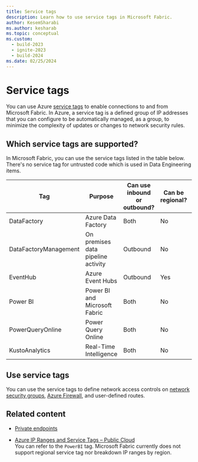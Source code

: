 ```yaml
---
title: Service tags
description: Learn how to use service tags in Microsoft Fabric.
author: KesemSharabi
ms.author: kesharab
ms.topic: conceptual
ms.custom:
  - build-2023
  - ignite-2023
  - build-2024
ms.date: 02/25/2024
---
```


# Service tags

You can use Azure [service tags](/azure/virtual-network/service-tags-overview) to enable connections to and from Microsoft Fabric. In Azure, a service tag is a defined group of IP addresses that you can configure to be automatically managed, as a group, to minimize the complexity of updates or changes to network security rules.

## Which service tags are supported?

In Microsoft Fabric, you can use the service tags listed in the table below. There's no service tag for untrusted code which is used in Data Engineering items.

| Tag | Purpose | Can use inbound or outbound? | Can be regional? | Can use with Azure Firewall? |
|--|--|--|--|--|
| DataFactory | Azure Data Factory | Both | No | Yes |
| DataFactoryManagement| On premises data pipeline activity | Outbound | No | Yes |
| EventHub | Azure Event Hubs | Outbound | Yes | Yes |
| Power BI | Power BI and Microsoft Fabric | Both | No | Yes |
| PowerQueryOnline | Power Query Online | Both | No | Yes |
| KustoAnalytics | Real-Time Intelligence | Both | No | No |

## Use service tags

You can use the service tags to define network access controls on [network security groups](/azure/virtual-network/network-security-groups-overview#service-tags), [Azure Firewall](/azure/firewall/service-tags), and user-defined routes.

## Related content

* [Private endpoints](/power-bi/enterprise/service-security-private-links)

* [Azure IP Ranges and Service Tags – Public Cloud](https://www.microsoft.com/download/details.aspx?id=56519) <br/>You can refer to the `PowerBI` tag. Microsoft Fabric currently does not support regional service tag nor breakdown IP ranges by region.
  
